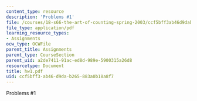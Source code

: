 ```yaml
---
content_type: resource
description: 'Problems #1'
file: /courses/18-s66-the-art-of-counting-spring-2003/ccf5bff3ab46d9dab265883a0b18a8f7_hw1.pdf
file_type: application/pdf
learning_resource_types:
- Assignments
ocw_type: OCWFile
parent_title: Assignments
parent_type: CourseSection
parent_uid: a2de7411-91ac-ed8d-989e-5900315a26d8
resourcetype: Document
title: hw1.pdf
uid: ccf5bff3-ab46-d9da-b265-883a0b18a8f7
---
```

Problems #1